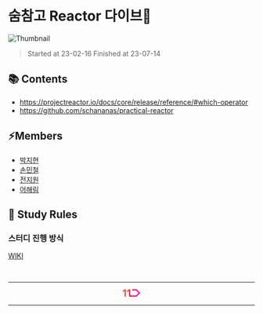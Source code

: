 # 숨참고 Reactor 다이브🤿

![Thumbnail](https://user-images.githubusercontent.com/60773356/218106193-513c7e39-1a0d-48fa-8335-71f7fb0e0de9.png)

> Started at 23-02-16
> Finished at 23-07-14

## 📚 Contents

- https://projectreactor.io/docs/core/release/reference/#which-operator
- https://github.com/schananas/practical-reactor

## ⚡️Members

- [박지현](https://github.com/jihyunhillpark)
- [손민철](https://github.com/Minchul-Son)
- [전지원](https://github.com/kworkbee)
- [어해림](https://github.com/Hae-Riri)

## 📝 Study Rules
### 스터디 진행 방식

[WIKI](https://github.com/11st-corp/reactor-deep-dive/wiki/1%ED%9A%8C%EC%B0%A8-%EB%AA%A8%EC%9E%84(2023-2-16))

<br />
<hr />
<p align="center">
    <img width="7%" alt="_2021-05-12__1 58 58" src="https://raw.githubusercontent.com/11st-corp/.github/main/profile/img/11st_logo.png?raw=true">
</p>
<hr />
